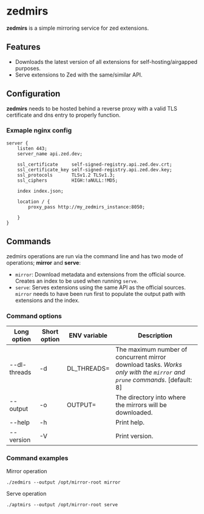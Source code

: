 # zedmirs

**zedmirs** is a simple mirroring service for zed extensions. 

## Features

* Downloads the latest version of all extensions for self-hosting/airgapped purposes.
* Serve extensions to Zed with the same/similar API.

## Configuration

**zedmirs** needs to be hosted behind a reverse proxy with a valid TLS certificate and dns entry to properly function. 

### Exmaple nginx config
```nginx
server {
    listen 443;
    server_name api.zed.dev;

    ssl_certificate     self-signed-registry.api.zed.dev.crt;
    ssl_certificate_key self-signed-registry.api.zed.dev.key;
    ssl_protocols       TLSv1.2 TLSv1.3;
    ssl_ciphers         HIGH:!aNULL:!MD5;
    
    index index.json;
    
    location / {
        proxy_pass http://my_zedmirs_instance:8050;

    }
} 
```

## Commands

zedmirs operations are run via the command line and has two mode of operations; **mirror** and **serve**:


* `mirror`: Download metadata and extensions from the official source. Creates an index to be used when running `serve`.
* `serve`: Serves extensions using the same API as the official sources. `mirror` needs to have been run first to populate the output path with extensions and the index.

### Command options

| Long option    | Short option | ENV variable  | Description |
| ---------------| ------------ | ------------- | ----------- |
| --dl-threads   | -d           | DL_THREADS=   | The maximum number of concurrent mirror download tasks. *Works only with the `mirror` and `prune` commands*. [default: 8] |
| --output       | -o           | OUTPUT=       | The directory into where the mirrors will be downloaded. |
| --help         | -h           |               | Print help. |
| --version      | -V           |               | Print version. |

### Command examples

Mirror operation
```
./zedmirs --output /opt/mirror-root mirror
```

Serve operation
```
./aptmirs --output /opt/mirror-root serve
```
